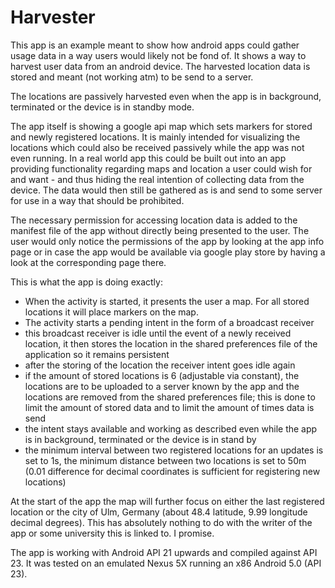 # Harvester

This app is an example meant to show how android apps could gather usage data in a way users would likely not be fond of. It shows a way to harvest user data from an android device. The harvested location data is stored and meant (not working atm) to be send to a server.

The locations are passively harvested even when the app is in background, terminated or the device is in standby mode. 

The app itself is showing a google api map which sets markers for stored and newly registered locations. It is mainly intended for visualizing the locations which could also be received passively while the app was not even running. In a real world app this could be built out into an app providing functionality regarding maps and location a user could wish for and want - and thus hiding the real intention of collecting data from the device. The data would then still be gathered as is and send to some server for use in a way that should be prohibited. 

The necessary permission for accessing location data is added to the manifest file of the app without directly being presented to the user. The user would only notice
the permissions of the app by looking at the app info page or in case the app would be available via google play store by having a look at the corresponding page there. 

This is what the app is doing exactly:
- When the activity is started, it presents the user a map. For all stored locations it will place markers on the map.
- The activity starts a pending intent in the form of a broadcast receiver
- this broadcast receiver is idle until the event of a newly received location, it then stores the location in the shared preferences file
  of the application so it remains persistent
- after the storing of the location the receiver intent goes idle again
- if the amount of stored locations is 6 (adjustable via constant), the locations are to be uploaded to a server known by the app and the locations are removed from
  the shared preferences file; this is done to limit the amount of stored data and to limit the amount of times data is send
- the intent stays available and working as described even while the app is in background, terminated or the device is in stand by
- the minimum interval between two registered locations for an updates is set to 1s, the minimum distance between two locations is
  set to 50m (0.01 difference for decimal coordinates is sufficient for registering new locations)

At the start of the app the map will further focus on either the last registered location or the city of Ulm, Germany (about 48.4 latitude, 9.99 longitude decimal degrees). This has absolutely nothing to do with the writer of the app or some university this is linked to. I promise.


The app is working with Android API 21 upwards and compiled against API 23. It was tested on an emulated Nexus 5X running an x86 Android 5.0 (API 23).
